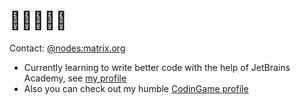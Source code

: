 # 🔰🧉😎🌆🎶
Contact: [@nodes:matrix.org](https://matrix.to/#/@nodes:matrix.org)

- Currently learning to write better code with the help of JetBrains Academy, see [my profile](https://hyperskill.org/profile/192977943)
- Also you can check out my humble [CodinGame profile](https://www.codingame.com/profile/1256446e5f3409eff488d5850807e5f29918033)
